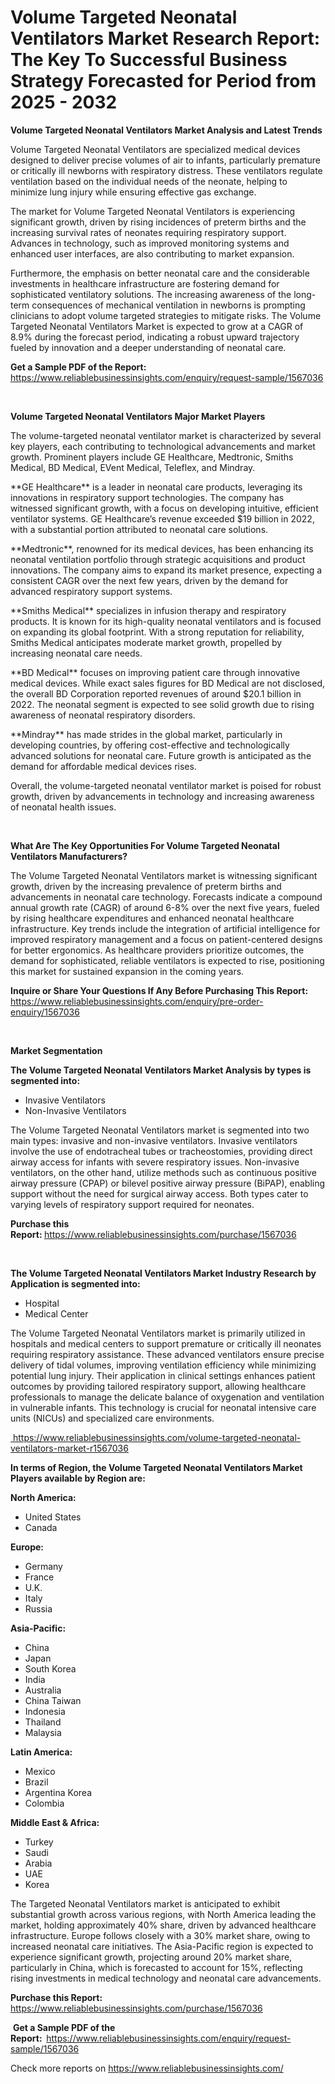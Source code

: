 <p><h1>Volume Targeted Neonatal Ventilators Market Research Report: The Key To Successful Business Strategy Forecasted for Period from 2025 - 2032</h1></p><p><strong>Volume Targeted Neonatal Ventilators Market Analysis and Latest Trends</strong></p>
<p><p>Volume Targeted Neonatal Ventilators are specialized medical devices designed to deliver precise volumes of air to infants, particularly premature or critically ill newborns with respiratory distress. These ventilators regulate ventilation based on the individual needs of the neonate, helping to minimize lung injury while ensuring effective gas exchange. </p><p>The market for Volume Targeted Neonatal Ventilators is experiencing significant growth, driven by rising incidences of preterm births and the increasing survival rates of neonates requiring respiratory support. Advances in technology, such as improved monitoring systems and enhanced user interfaces, are also contributing to market expansion. </p><p>Furthermore, the emphasis on better neonatal care and the considerable investments in healthcare infrastructure are fostering demand for sophisticated ventilatory solutions. The increasing awareness of the long-term consequences of mechanical ventilation in newborns is prompting clinicians to adopt volume targeted strategies to mitigate risks. The Volume Targeted Neonatal Ventilators Market is expected to grow at a CAGR of 8.9% during the forecast period, indicating a robust upward trajectory fueled by innovation and a deeper understanding of neonatal care.</p></p>
<p><strong>Get a Sample PDF of the Report:&nbsp;</strong> <a href="https://www.reliablebusinessinsights.com/enquiry/request-sample/1567036?utm_campaign=2760&utm_medium=2&utm_source=Github&utm_content=ia&utm_term=22032025&utm_id=volume-targeted-neonatal-ventilators">https://www.reliablebusinessinsights.com/enquiry/request-sample/1567036</a></p>
<p>&nbsp;</p>
<p><strong>Volume Targeted Neonatal Ventilators Major Market Players</strong></p>
<p><p>The volume-targeted neonatal ventilator market is characterized by several key players, each contributing to technological advancements and market growth. Prominent players include GE Healthcare, Medtronic, Smiths Medical, BD Medical, EVent Medical, Teleflex, and Mindray.</p><p>**GE Healthcare** is a leader in neonatal care products, leveraging its innovations in respiratory support technologies. The company has witnessed significant growth, with a focus on developing intuitive, efficient ventilator systems. GE Healthcare’s revenue exceeded $19 billion in 2022, with a substantial portion attributed to neonatal care solutions.</p><p>**Medtronic**, renowned for its medical devices, has been enhancing its neonatal ventilation portfolio through strategic acquisitions and product innovations. The company aims to expand its market presence, expecting a consistent CAGR over the next few years, driven by the demand for advanced respiratory support systems.</p><p>**Smiths Medical** specializes in infusion therapy and respiratory products. It is known for its high-quality neonatal ventilators and is focused on expanding its global footprint. With a strong reputation for reliability, Smiths Medical anticipates moderate market growth, propelled by increasing neonatal care needs.</p><p>**BD Medical** focuses on improving patient care through innovative medical devices. While exact sales figures for BD Medical are not disclosed, the overall BD Corporation reported revenues of around $20.1 billion in 2022. The neonatal segment is expected to see solid growth due to rising awareness of neonatal respiratory disorders.</p><p>**Mindray** has made strides in the global market, particularly in developing countries, by offering cost-effective and technologically advanced solutions for neonatal care. Future growth is anticipated as the demand for affordable medical devices rises.</p><p>Overall, the volume-targeted neonatal ventilator market is poised for robust growth, driven by advancements in technology and increasing awareness of neonatal health issues.</p></p>
<p>&nbsp;</p>
<p><strong>What Are The Key Opportunities For Volume Targeted Neonatal Ventilators Manufacturers?</strong></p>
<p><p>The Volume Targeted Neonatal Ventilators market is witnessing significant growth, driven by the increasing prevalence of preterm births and advancements in neonatal care technology. Forecasts indicate a compound annual growth rate (CAGR) of around 6-8% over the next five years, fueled by rising healthcare expenditures and enhanced neonatal healthcare infrastructure. Key trends include the integration of artificial intelligence for improved respiratory management and a focus on patient-centered designs for better ergonomics. As healthcare providers prioritize outcomes, the demand for sophisticated, reliable ventilators is expected to rise, positioning this market for sustained expansion in the coming years.</p></p>
<p><strong>Inquire or Share Your Questions If Any Before Purchasing This Report:</strong> <a href="https://www.reliablebusinessinsights.com/enquiry/pre-order-enquiry/1567036?utm_campaign=2760&utm_medium=2&utm_source=Github&utm_content=ia&utm_term=22032025&utm_id=volume-targeted-neonatal-ventilators">https://www.reliablebusinessinsights.com/enquiry/pre-order-enquiry/1567036</a></p>
<p>&nbsp;</p>
<p><strong>Market Segmentation</strong></p>
<p><strong>The Volume Targeted Neonatal Ventilators Market Analysis by types is segmented into:</strong></p>
<p><ul><li>Invasive Ventilators</li><li>Non-Invasive Ventilators</li></ul></p>
<p><p>The Volume Targeted Neonatal Ventilators market is segmented into two main types: invasive and non-invasive ventilators. Invasive ventilators involve the use of endotracheal tubes or tracheostomies, providing direct airway access for infants with severe respiratory issues. Non-invasive ventilators, on the other hand, utilize methods such as continuous positive airway pressure (CPAP) or bilevel positive airway pressure (BiPAP), enabling support without the need for surgical airway access. Both types cater to varying levels of respiratory support required for neonates.</p></p>
<p><strong>Purchase this Report:&nbsp;</strong><a href="https://www.reliablebusinessinsights.com/purchase/1567036?utm_campaign=2760&utm_medium=2&utm_source=Github&utm_content=ia&utm_term=22032025&utm_id=volume-targeted-neonatal-ventilators">https://www.reliablebusinessinsights.com/purchase/1567036</a></p>
<p>&nbsp;</p>
<p><strong>The Volume Targeted Neonatal Ventilators Market Industry Research by Application is segmented into:</strong></p>
<p><ul><li>Hospital</li><li>Medical Center</li></ul></p>
<p><p>The Volume Targeted Neonatal Ventilators market is primarily utilized in hospitals and medical centers to support premature or critically ill neonates requiring respiratory assistance. These advanced ventilators ensure precise delivery of tidal volumes, improving ventilation efficiency while minimizing potential lung injury. Their application in clinical settings enhances patient outcomes by providing tailored respiratory support, allowing healthcare professionals to manage the delicate balance of oxygenation and ventilation in vulnerable infants. This technology is crucial for neonatal intensive care units (NICUs) and specialized care environments.</p></p>
<p><a href="https://www.reliablebusinessinsights.com/volume-targeted-neonatal-ventilators-market-r1567036?utm_campaign=2760&utm_medium=2&utm_source=Github&utm_content=ia&utm_term=22032025&utm_id=volume-targeted-neonatal-ventilators">&nbsp;https://www.reliablebusinessinsights.com/volume-targeted-neonatal-ventilators-market-r1567036</a></p>
<p><strong>In terms of Region, the Volume Targeted Neonatal Ventilators Market Players available by Region are:</strong></p>
<p>
    <p> <strong> North America: </strong>
        <ul>
            <li>United States</li>
            <li>Canada</li>
        </ul>
        </p> 
    <p> <strong> Europe: </strong>
        <ul>
            <li>Germany</li>
            <li>France</li>
            <li>U.K.</li>
            <li>Italy</li>
            <li>Russia</li>
        </ul>
        </p> 
    <p> <strong> Asia-Pacific: </strong>
        <ul>
            <li>China</li>
            <li>Japan</li>
            <li>South Korea</li>
            <li>India</li>
            <li>Australia</li>
            <li>China Taiwan</li>
            <li>Indonesia</li>
            <li>Thailand</li>
            <li>Malaysia</li>
        </ul>
        </p> 
    <p> <strong> Latin America: </strong>
        <ul>
            <li>Mexico</li>
            <li>Brazil</li>
            <li>Argentina Korea</li>
            <li>Colombia</li>
        </ul>
        </p> 
    <p> <strong> Middle East & Africa: </strong>
        <ul>
            <li>Turkey</li>
            <li>Saudi</li>
            <li>Arabia</li>
            <li>UAE</li>
            <li>Korea</li>
        </ul>
    </p>
    </p>
<p><p>The Targeted Neonatal Ventilators market is anticipated to exhibit substantial growth across various regions, with North America leading the market, holding approximately 40% share, driven by advanced healthcare infrastructure. Europe follows closely with a 30% market share, owing to increased neonatal care initiatives. The Asia-Pacific region is expected to experience significant growth, projecting around 20% market share, particularly in China, which is forecasted to account for 15%, reflecting rising investments in medical technology and neonatal care advancements.</p></p>
<p><strong>Purchase this Report: </strong><a href="https://www.reliablebusinessinsights.com/purchase/1567036?utm_campaign=2760&utm_medium=2&utm_source=Github&utm_content=ia&utm_term=22032025&utm_id=volume-targeted-neonatal-ventilators">https://www.reliablebusinessinsights.com/purchase/1567036</a></p>
<p>&nbsp;<strong>Get a Sample PDF of the Report:&nbsp;&nbsp;</strong><a href="https://www.reliablebusinessinsights.com/enquiry/request-sample/1567036?utm_campaign=2760&utm_medium=2&utm_source=Github&utm_content=ia&utm_term=22032025&utm_id=volume-targeted-neonatal-ventilators">https://www.reliablebusinessinsights.com/enquiry/request-sample/1567036</a></p>
<p><strong></strong></p>
<p>Check more reports on <a href="https://www.reliablebusinessinsights.com/?utm_campaign=2760&utm_medium=2&utm_source=Github&utm_content=ia&utm_term=22032025&utm_id=volume-targeted-neonatal-ventilators">https://www.reliablebusinessinsights.com/</a></p>